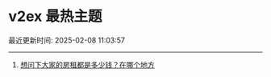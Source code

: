 # v2ex 最热主题

最近更新时间: 2025-02-08 11:03:57

--- 
1. [想问下大家的房租都是多少钱？在哪个地方](https://www.v2ex.com/t/1109783) 

